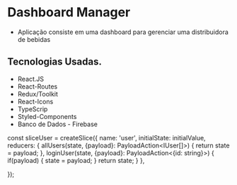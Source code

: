 # Dashboard Manager
- Aplicação consiste em uma dashboard para gerenciar uma distribuidora de bebidas 

## Tecnologias Usadas.
- React.JS
- React-Routes
- Redux/Toolkit
- React-Icons
- TypeScrip
- Styled-Components
- Banco de Dados - Firebase

const sliceUser =  createSlice({
    name: 'user',
    initialState: initialValue,
    reducers: {
        allUsers(state, {payload}: PayloadAction<IUser[]>) {
            return state = payload;
        },
        loginUser(state, {payload}: PayloadAction<{id: string}>) {  
            if(payload) {
                state = payload;
            }
            return state;
        }
    },

});

